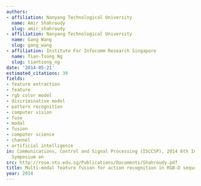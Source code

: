 ```yaml
---
authors:
- affiliation: Nanyang Technological University
  name: Amir Shahroudy
  slug: amir_shahroudy
- affiliation: Nanyang Technological University
  name: Gang Wang
  slug: gang_wang
- affiliation: Institute For Infocomm Research Singapore
  name: Tian-Tsong Ng
  slug: tiantsong_ng
date: '2014-05-21'
estimated_citations: 39
fields:
- feature extraction
- feature
- rgb color model
- discriminative model
- pattern recognition
- computer vision
- fuse
- modal
- fusion
- computer science
- channel
- artificial intelligence
in: Communications, Control and Signal Processing (ISCCSP), 2014 6th International
  Symposium on
src: http://rose.ntu.edu.sg/Publications/Documents/Shahroudy.pdf
title: Multi-modal feature fusion for action recognition in RGB-D sequences
year: 2014
---
```


